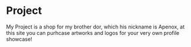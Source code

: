 # Project
My Project is a shop for my brother dor, which his nickname is Apenox, at this site you can purhcase artworks and logos for your very own profile showcase! 
